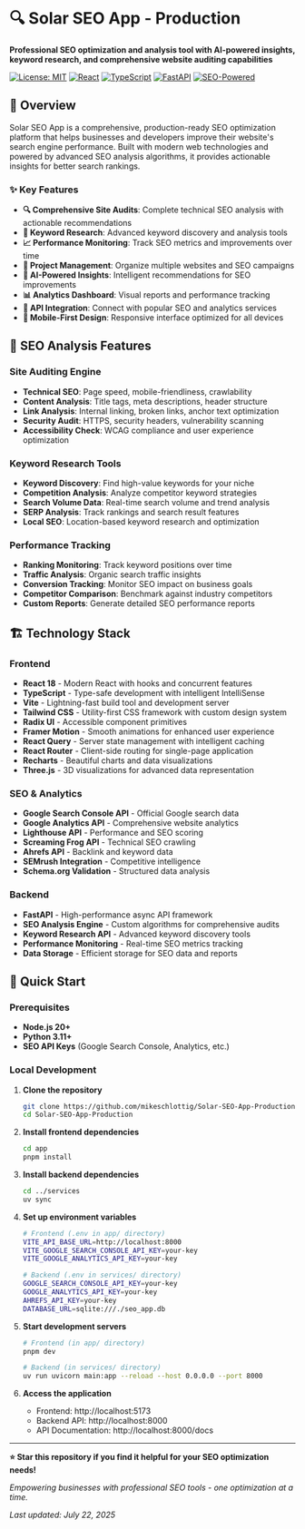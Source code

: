 # 🔍 Solar SEO App - Production

**Professional SEO optimization and analysis tool with AI-powered insights, keyword research, and comprehensive website auditing capabilities**

[![License: MIT](https://img.shields.io/badge/License-MIT-blue.svg)](https://opensource.org/licenses/MIT)
[![React](https://img.shields.io/badge/React-18.3.1-blue.svg)](https://reactjs.org/)
[![TypeScript](https://img.shields.io/badge/TypeScript-5.6.2-blue.svg)](https://www.typescriptlang.org/)
[![FastAPI](https://img.shields.io/badge/FastAPI-Latest-green.svg)](https://fastapi.tiangolo.com/)
[![SEO-Powered](https://img.shields.io/badge/SEO--Powered-Analysis%20%26%20Optimization-purple.svg)](https://www.google.com/search/howsearchworks/)

## 🎯 Overview

Solar SEO App is a comprehensive, production-ready SEO optimization platform that helps businesses and developers improve their website's search engine performance. Built with modern web technologies and powered by advanced SEO analysis algorithms, it provides actionable insights for better search rankings.

### ✨ Key Features

- **🔍 Comprehensive Site Audits**: Complete technical SEO analysis with actionable recommendations
- **📝 Keyword Research**: Advanced keyword discovery and analysis tools
- **📈 Performance Monitoring**: Track SEO metrics and improvements over time
- **🎯 Project Management**: Organize multiple websites and SEO campaigns
- **🤖 AI-Powered Insights**: Intelligent recommendations for SEO improvements
- **📊 Analytics Dashboard**: Visual reports and performance tracking
- **🔌 API Integration**: Connect with popular SEO and analytics services
- **📱 Mobile-First Design**: Responsive interface optimized for all devices

## 🚀 SEO Analysis Features

### Site Auditing Engine
- **Technical SEO**: Page speed, mobile-friendliness, crawlability
- **Content Analysis**: Title tags, meta descriptions, header structure
- **Link Analysis**: Internal linking, broken links, anchor text optimization
- **Security Audit**: HTTPS, security headers, vulnerability scanning
- **Accessibility Check**: WCAG compliance and user experience optimization

### Keyword Research Tools
- **Keyword Discovery**: Find high-value keywords for your niche
- **Competition Analysis**: Analyze competitor keyword strategies
- **Search Volume Data**: Real-time search volume and trend analysis
- **SERP Analysis**: Track rankings and search result features
- **Local SEO**: Location-based keyword research and optimization

### Performance Tracking
- **Ranking Monitoring**: Track keyword positions over time
- **Traffic Analysis**: Organic search traffic insights
- **Conversion Tracking**: Monitor SEO impact on business goals
- **Competitor Comparison**: Benchmark against industry competitors
- **Custom Reports**: Generate detailed SEO performance reports

## 🏗️ Technology Stack

### Frontend
- **React 18** - Modern React with hooks and concurrent features
- **TypeScript** - Type-safe development with intelligent IntelliSense
- **Vite** - Lightning-fast build tool and development server
- **Tailwind CSS** - Utility-first CSS framework with custom design system
- **Radix UI** - Accessible component primitives
- **Framer Motion** - Smooth animations for enhanced user experience
- **React Query** - Server state management with intelligent caching
- **React Router** - Client-side routing for single-page application
- **Recharts** - Beautiful charts and data visualizations
- **Three.js** - 3D visualizations for advanced data representation

### SEO & Analytics
- **Google Search Console API** - Official Google search data
- **Google Analytics API** - Comprehensive website analytics
- **Lighthouse API** - Performance and SEO scoring
- **Screaming Frog API** - Technical SEO crawling
- **Ahrefs API** - Backlink and keyword data
- **SEMrush Integration** - Competitive intelligence
- **Schema.org Validation** - Structured data analysis

### Backend
- **FastAPI** - High-performance async API framework
- **SEO Analysis Engine** - Custom algorithms for comprehensive audits
- **Keyword Research API** - Advanced keyword discovery tools
- **Performance Monitoring** - Real-time SEO metrics tracking
- **Data Storage** - Efficient storage for SEO data and reports

## 🚀 Quick Start

### Prerequisites
- **Node.js 20+**
- **Python 3.11+**
- **SEO API Keys** (Google Search Console, Analytics, etc.)

### Local Development

1. **Clone the repository**
   ```bash
   git clone https://github.com/mikeschlottig/Solar-SEO-App-Production.git
   cd Solar-SEO-App-Production
   ```

2. **Install frontend dependencies**
   ```bash
   cd app
   pnpm install
   ```

3. **Install backend dependencies**
   ```bash
   cd ../services
   uv sync
   ```

4. **Set up environment variables**
   ```bash
   # Frontend (.env in app/ directory)
   VITE_API_BASE_URL=http://localhost:8000
   VITE_GOOGLE_SEARCH_CONSOLE_API_KEY=your-key
   VITE_GOOGLE_ANALYTICS_API_KEY=your-key
   
   # Backend (.env in services/ directory)
   GOOGLE_SEARCH_CONSOLE_API_KEY=your-key
   GOOGLE_ANALYTICS_API_KEY=your-key
   AHREFS_API_KEY=your-key
   DATABASE_URL=sqlite:///./seo_app.db
   ```

5. **Start development servers**
   ```bash
   # Frontend (in app/ directory)
   pnpm dev
   
   # Backend (in services/ directory)
   uv run uvicorn main:app --reload --host 0.0.0.0 --port 8000
   ```

6. **Access the application**
   - Frontend: http://localhost:5173
   - Backend API: http://localhost:8000
   - API Documentation: http://localhost:8000/docs

---

**⭐ Star this repository if you find it helpful for your SEO optimization needs!**

*Empowering businesses with professional SEO tools - one optimization at a time.*

*Last updated: July 22, 2025*